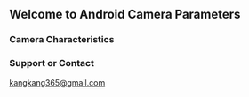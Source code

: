 ## Welcome to Android Camera Parameters

### Camera Characteristics



### Support or Contact

kangkang365@gmail.com
